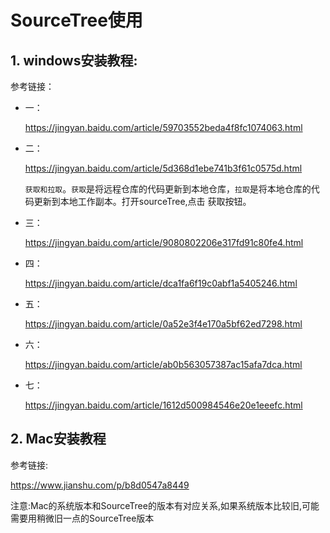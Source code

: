 # SourceTree使用

## 1. windows安装教程:

参考链接：

+ 一：

  https://jingyan.baidu.com/article/59703552beda4f8fc1074063.html

+ 二：

  https://jingyan.baidu.com/article/5d368d1ebe741b3f61c0575d.html

  `获取和拉取`。`获取`是将远程仓库的代码更新到本地仓库，`拉取`是将本地仓库的代码更新到本地工作副本。打开sourceTree,点击 获取按钮。

+ 三：

  https://jingyan.baidu.com/article/9080802206e317fd91c80fe4.html

+ 四：

  https://jingyan.baidu.com/article/dca1fa6f19c0abf1a5405246.html

+ 五：

  https://jingyan.baidu.com/article/0a52e3f4e170a5bf62ed7298.html

+ 六：

  https://jingyan.baidu.com/article/ab0b563057387ac15afa7dca.html

+ 七：

  https://jingyan.baidu.com/article/1612d500984546e20e1eeefc.html

## 2. Mac安装教程

参考链接:

https://www.jianshu.com/p/b8d0547a8449

注意:Mac的系统版本和SourceTree的版本有对应关系,如果系统版本比较旧,可能需要用稍微旧一点的SourceTree版本